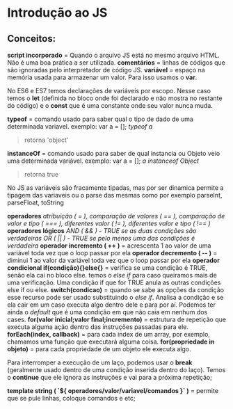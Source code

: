 # Introdução ao JS

## **Conceitos:**
**script incorporado** = Quando o arquivo JS está no mesmo arquivo HTML. Não é uma boa prática a ser utilizada.
**comentários** = linhas de códigos que são ignoradas pelo interpretador de código JS.
**variável** = espaço na memória usada para armazenar um valor. Para isso usamos o **var**.

No ES6 e ES7 temos declarações de variáveis por escopo. Nesse caso temos o **let** (definida no bloco onde foi declarado e não mostra no restante do código) e o **const** que é uma constante onde seu valor nunca muda.

**typeof** = comando usado para saber qual o tipo de dado de uma determinada variavel.
exemplo: var a = [];
*typeof a*
> retorna 'object'

**instanceOf** = comando usado para saber de qual instancia ou Objeto veio uma determinada variável.
exemplo: var a = [];
*a instanceof Object*
> retorna true

No JS as variáveis são fracamente tipadas, mas por ser dinamica permite a tipagem das variaveis ou o parse das mesmas como por exemplo parseInt, parseFloat, toString

**operadores**
*atribuição ( = ),  comparação de valores ( == ), comparação de valor e tipo ( === ), diferentes valor ( != ), diferentes valor e tipo ( !== )*
**operadores lógicos**
*AND ( && ) - TRUE se as duas condições são verdadeiras*
*OR ( || ) - TRUE se pelo menos uma das condições é verdadeira*
**operador incremento ( ++ )**  = acrescenta 1 ao valor de uma variável toda vez que o loop passar por ela
**operador decremento ( -- )** = diminui 1 ao valor da variável toda vez que o loop passar por ela
**operador condicional if(condição){}else{}** = verifica se uma condição é TRUE, senão ela cai no bloco else. temos o *else if* para caso queiramos mais de uma verificação. Uma condição if que for TRUE anula as outras condições else if ou else.
**switch(condicao)** = quando se sabe as opções da condição esse recurso pode ser usado substituindo o *else if*. Analisa a condição e se ela cair em um caso executa algo dentro dele e para por aí. Podemos ter ainda o *default* que é uma condição em que não caia em nenhum dos cases.
**for(valor inicial;valor final;incremento)** = estrutura de repetição que executa alguma ação dentro das instruções passadas para ele.
**forEach(index, callback)** = para cada index de um array, por exemplo, chamamos uma função que executará alguma coisa.
**for(propriedade in objeto)** = para cada propriedade de um objeto ele executa algo.

Para interromper a execução de um laço, podemos usar o **break** (geralmente usado dentro de uma condição inserida dentro do laço).
Temos o **continue** que ele ignora as instruções e vai para a próxima repetição;

**template string (  \`${ operadores/valor/variavel/comandos }\`  )** = permite que se pule linhas, coloque comandos e etc;
